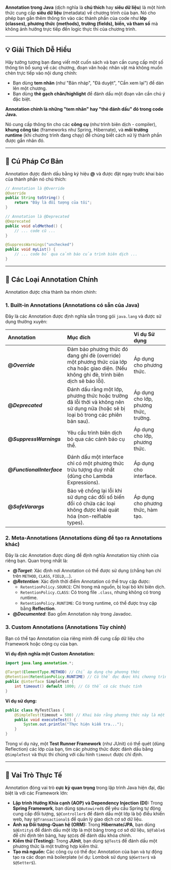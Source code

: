 
**Annotation trong Java** (dịch nghĩa là **chú thích** hay **siêu dữ liệu**) là một hình thức cung cấp **siêu dữ liệu** (metadata) về chương trình của bạn. Nó cho phép bạn gắn thêm thông tin vào các thành phần của code như **lớp (classes), phương thức (methods), trường (fields), biến, và tham số** mà không ảnh hưởng trực tiếp đến logic thực thi của chương trình.

-----

## 💡 Giải Thích Dễ Hiểu

Hãy tưởng tượng bạn đang viết một cuốn sách và bạn cần cung cấp một số thông tin bổ sung về các chương, đoạn văn hoặc nhân vật mà không muốn chèn trực tiếp vào nội dung chính:

* Bạn dùng **tem nhãn** (như "Bản nháp", "Đã duyệt", "Cần xem lại") để dán lên một chương.
* Bạn dùng **thẻ gạch chân/highlight** để đánh dấu một đoạn văn cần chú ý đặc biệt.

**Annotation chính là những "tem nhãn" hay "thẻ đánh dấu" đó trong code Java.**

Nó cung cấp thông tin cho các **công cụ** (như trình biên dịch - compiler), **khung công tác** (frameworks như Spring, Hibernate), và **môi trường runtime** (khi chương trình đang chạy) để chúng biết cách xử lý thành phần được gắn nhãn đó.

-----

## 📝 Cú Pháp Cơ Bản

Annotation được đánh dấu bằng ký hiệu **$@$** và được đặt ngay trước khai báo của thành phần nó chú thích:

```java
// Annotation là @Override
@Override
public String toString() {
    return "Đây là đối tượng của tôi";
}

// Annotation là @Deprecated
@Deprecated
public void oldMethod() {
    // ... code cũ ...
}

@SuppressWarnings("unchecked")
public void myList() {
    // ... code bỏ qua cảnh báo của trình biên dịch ...
}
```

-----

## 🎯 Các Loại Annotation Chính

Annotation được chia thành ba nhóm chính:

### 1\. Built-in Annotations (Annotations có sẵn của Java)

Đây là các Annotation được định nghĩa sẵn trong gói `java.lang` và được sử dụng thường xuyên:

| Annotation | Mục đích | Ví dụ Sử dụng |
| :--- | :--- | :--- |
| **$@Override$** | Đảm bảo phương thức đó đang ghi đè (override) một phương thức của lớp cha hoặc giao diện. (Nếu không ghi đè, trình biên dịch sẽ báo lỗi). | Áp dụng cho phương thức. |
| **$@Deprecated$** | Đánh dấu rằng một lớp, phương thức hoặc trường đã lỗi thời và không nên sử dụng nữa (hoặc sẽ bị loại bỏ trong các phiên bản sau). | Áp dụng cho lớp, phương thức, trường. |
| **$@SuppressWarnings$** | Yêu cầu trình biên dịch bỏ qua các cảnh báo cụ thể. | Áp dụng cho lớp, phương thức. |
| **$@FunctionalInterface$** | Đánh dấu một interface chỉ có một phương thức trừu tượng duy nhất (dùng cho Lambda Expressions). | Áp dụng cho interface. |
| **$@SafeVarargs$** | Bảo vệ chống lại lỗi khi sử dụng các đối số biến đổi có chứa các loại không được khái quát hóa (non-reifiable types). | Áp dụng cho phương thức, hàm tạo. |

### 2\. Meta-Annotations (Annotations dùng để tạo ra Annotations khác)

Đây là các Annotation được dùng để định nghĩa Annotation tùy chỉnh của riêng bạn. Quan trọng nhất là:

* **$@Target$**: Xác định nơi Annotation có thể được sử dụng (chẳng hạn chỉ trên `METHOD`, `CLASS`, `FIELD`,...).
* **$@Retention$**: Xác định thời điểm Annotation có thể truy cập được:
    * `RetentionPolicy.SOURCE`: Chỉ trong mã nguồn, bị loại bỏ khi biên dịch.
    * `RetentionPolicy.CLASS`: Có trong file `.class`, nhưng không có trong runtime.
    * `RetentionPolicy.RUNTIME`: Có trong runtime, có thể được truy cập bằng **Reflection**.
* **$@Documented$**: Bao gồm Annotation này trong Javadoc.

### 3\. Custom Annotations (Annotations Tùy chỉnh)

Bạn có thể tạo Annotation của riêng mình để cung cấp dữ liệu cho Framework hoặc công cụ của bạn.

**Ví dụ định nghĩa một Custom Annotation:**

```java
import java.lang.annotation.*;

@Target(ElementType.METHOD) // Chỉ áp dụng cho phương thức
@Retention(RetentionPolicy.RUNTIME) // Có thể đọc được khi chương trình chạy
public @interface SimpleTest {
    int timeout() default 1000; // Có thể có các thuộc tính
}
```

**Ví dụ sử dụng:**

```java
public class MyTestClass {
    @SimpleTest(timeout = 500) // Khai báo rằng phương thức này là một bài kiểm tra với thời gian chờ 500ms
    public void executeTest() {
        System.out.println("Thực hiện kiểm tra...");
    }
}
```

Trong ví dụ này, một **Test Runner Framework** (như JUnit) có thể quét (dùng Reflection) các lớp của bạn, tìm các phương thức được đánh dấu bằng `@SimpleTest` và thực thi chúng với cấu hình `timeout` được chỉ định.

-----

## 🚀 Vai Trò Thực Tế

Annotation đóng vai trò **cực kỳ quan trọng** trong lập trình Java hiện đại, đặc biệt là với các Framework lớn:

* **Lập trình Hướng Khía cạnh (AOP) và Dependency Injection (DI):** Trong **Spring Framework**, bạn dùng `$@Autowired$` để yêu cầu Spring tự động cung cấp đối tượng, `$@Controller$` để đánh dấu một lớp là bộ điều khiển web, hay `$@Transactional$` để quản lý giao dịch cơ sở dữ liệu.
* **Ánh xạ Đối tượng-Quan hệ (ORM):** Trong **Hibernate/JPA**, bạn dùng `$@Entity$` để đánh dấu một lớp là một bảng trong cơ sở dữ liệu, `$@Table$` để chỉ định tên bảng, hay `$@Id$` để đánh dấu khóa chính.
* **Kiểm thử (Testing):** Trong **JUnit**, bạn dùng `$@Test$` để đánh dấu một phương thức là một trường hợp kiểm thử.
* **Tạo mã nguồn:** Các công cụ có thể đọc Annotation của bạn và tự động tạo ra các đoạn mã boilerplate (ví dụ: Lombok sử dụng `$@Getter$` và `$@Setter$`).